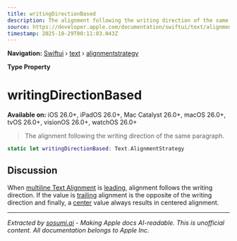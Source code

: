 ```yaml
---
title: writingDirectionBased
description: The alignment following the writing direction of the same paragraph.
source: https://developer.apple.com/documentation/swiftui/text/alignmentstrategy/writingdirectionbased
timestamp: 2025-10-29T00:11:03.043Z
---
```


**Navigation:** [Swiftui](/documentation/swiftui) › [text](/documentation/swiftui/text) › [alignmentstrategy](/documentation/swiftui/text/alignmentstrategy)

**Type Property**

# writingDirectionBased

**Available on:** iOS 26.0+, iPadOS 26.0+, Mac Catalyst 26.0+, macOS 26.0+, tvOS 26.0+, visionOS 26.0+, watchOS 26.0+

> The alignment following the writing direction of the same paragraph.

```swift
static let writingDirectionBased: Text.AlignmentStrategy
```

## Discussion

When [multiline Text Alignment](/documentation/swiftui/environmentvalues/multilinetextalignment) is [leading](/documentation/swiftui/textalignment/leading), alignment follows the writing direction. If the value is [trailing](/documentation/swiftui/textalignment/trailing) alignment is the opposite of the writing direction and finally, a [center](/documentation/swiftui/textalignment/center) value always results in centered alignment.

---

*Extracted by [sosumi.ai](https://sosumi.ai) - Making Apple docs AI-readable.*
*This is unofficial content. All documentation belongs to Apple Inc.*
